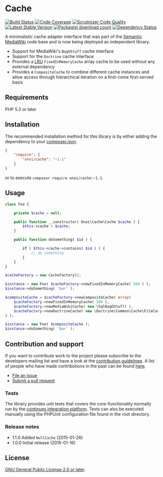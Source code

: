 # Cache

[![Build Status](https://secure.travis-ci.org/onoi/cache.svg?branch=master)](http://travis-ci.org/onoi/cache)
[![Code Coverage](https://scrutinizer-ci.com/g/onoi/cache/badges/coverage.png?b=master)](https://scrutinizer-ci.com/g/onoi/cache/?branch=master)
[![Scrutinizer Code Quality](https://scrutinizer-ci.com/g/onoi/cache/badges/quality-score.png?b=master)](https://scrutinizer-ci.com/g/onoi/cache/?branch=master)
[![Latest Stable Version](https://poser.pugx.org/onoi/cache/version.png)](https://packagist.org/packages/onoi/cache)
[![Packagist download count](https://poser.pugx.org/onoi/cache/d/total.png)](https://packagist.org/packages/onoi/cache)
[![Dependency Status](https://www.versioneye.com/php/onoi:cache/badge.png)](https://www.versioneye.com/php/onoi:cache)

A minimalistic cache adapter interface that was part of the [Semantic MediaWiki][smw] code base and
is now being deployed as independent library.

- Support for MediaWiki's `BagOStuff` cache interface
- Support for the `Doctrine` cache interface
- Provides a [LRU][lru] `FixedInMemoryCache` array cache to be used without any external dependency
- Provides a `CompositeCache` to combine different cache instances and allow access through
  hierarchical iteration on a first-come first-served basis

## Requirements

PHP 5.3 or later

## Installation

The recommended installation method for this library is by either adding
the dependency to your [composer.json][composer].

```json
{
	"require": {
		"onoi/cache": "~1.1"
	}
}
```
or to execute `composer require onoi/cache:~1.1`.

## Usage

```php
class Foo {

	private $cache = null;

	public function __constructor( Onoi\Cache\Cache $cache ) {
		$this->cache = $cache;
	}

	public function doSomething( $id ) {

		if ( $this->cache->contains( $id ) ) {
			// do something
		}
	}
}
```
```php
$cacheFactory = new CacheFactory();

$instance = new Foo( $cacheFactory->newFixedInMemoryCache( 500 ) );
$instance->doSomething( 'bar' );

$compositeCache = $cacheFactory->newCompositeCache( array(
	$cacheFactory->newFixedInMemoryCache( 500 ),
	$cacheFactory->newMediaWikiCache( new \SqlBagOStuf() ),
	$cacheFactory->newDoctrineCache( new \Doctrine\Common\Cache\FileCache( '/C/Foo' ) )
) );

$instance = new Foo( $compositeCache );
$instance->doSomething( 'bar' );
```

## Contribution and support

If you want to contribute work to the project please subscribe to the
developers mailing list and have a look at the [contribution guidelinee](/CONTRIBUTING.md). A list of people who have made contributions in the past can be found [here][contributors].

* [File an issue](https://github.com/onoi/cache/issues)
* [Submit a pull request](https://github.com/onoi/cache/pulls)

### Tests

The library provides unit tests that covers the core-functionality normally run by the [continues integration platform][travis]. Tests can also be executed manually using the PHPUnit configuration file found in the root directory.

### Release notes

* 1.1.0 Added `NullCache` (2015-01-26)
* 1.0.0 Initial release (2015-01-16)

## License

[GNU General Public License 2.0 or later][license].

[composer]: https://getcomposer.org/
[contributors]: https://github.com/onoi/cache/graphs/contributors
[license]: https://www.gnu.org/copyleft/gpl.html
[travis]: https://travis-ci.org/onoi/cache
[smw]: https://github.com/SemanticMediaWiki/SemanticMediaWiki/
[lru]: https://en.wikipedia.org/wiki/Least_Recently_Used
